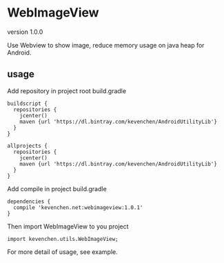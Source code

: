 # WebImageView

version 1.0.0

Use Webview to show image, reduce memory usage on java heap for Android.

## usage
Add repository in project root build.gradle
```shell
buildscript {
  repositories {
    jcenter()
    maven {url 'https://dl.bintray.com/kevenchen/AndroidUtilityLib'}
  }
}

allprojects {
  repositories {
    jcenter()
    maven {url 'https://dl.bintray.com/kevenchen/AndroidUtilityLib'}
  }
}
```
Add compile in project build.gradle
```shell
dependencies {
  compile 'kevenchen.net:webimageview:1.0.1'
}
```
Then import WebImageView to you project
```shell
import kevenchen.utils.WebImageView;
```
For more detail of usage, see example.

